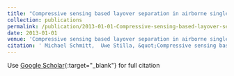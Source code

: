 ```yaml
---
title: "Compressive sensing based layover separation in airborne single pass multi-baseline InSAR data"
collection: publications
permalink: /publication/2013-01-01-Compressive-sensing-based-layover-separation-in-airborne-single-pass-multi-baseline-InSAR-data
date: 2013-01-01
venue: 'Compressive sensing based layover separation in airborne single pass multi-baseline InSAR data'
citation: ' Michael Schmitt,  Uwe Stilla, &quot;Compressive sensing based layover separation in airborne single pass multi-baseline InSAR data.&quot; Compressive sensing based layover separation in airborne single pass multi-baseline InSAR data, 2013.'
---
```

Use [Google Scholar](https://scholar.google.com/scholar?q=Compressive+sensing+based+layover+separation+in+airborne+single+pass+multi+baseline+InSAR+data){:target="_blank"} for full citation